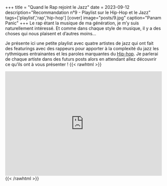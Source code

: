 +++
title = "Quand le Rap rejoint le Jazz"
date = 2023-09-12
description="Recommandation n°9 - Playlist sur le Hip-Hop et le Jazz"
tags=['playlist','rap','hip-hop']
[cover]
image="posts/9.jpg"
caption="Panam Panic"
+++
Le rap étant la musique de ma génération, je m’y suis naturellement intéressé. Et comme dans chaque style de musique, il y a des choses qui nous plaisent et d’autres moins…

Je présente ici une petite playlist avec quatre artistes de jazz qui ont fait des featurings avec des rappeurs pour apporter à la complexité du jazz les rythmiques entrainantes et les paroles marquantes du [Hip-hop](https://fr.wikipedia.org/wiki/Hip-hop). Je parlerai de chaque artiste dans des futurs posts alors en attendant allez découvrir ce qu’ils ont à vous présenter !
{{< rawhtml >}}
<div style="max-width:100%;"><div style="position:relative;padding-bottom:calc(56.25% + 52px);height: 0;"><iframe style="position:absolute;top:0;left:0;" width="100%" height="100%" src="https://odesli.co/embed/?url=https%3A%2F%2Fplaylist.link%2Fjazzrap&theme=light" frameborder="0" allowfullscreen sandbox="allow-same-origin allow-scripts allow-presentation allow-popups allow-popups-to-escape-sandbox" allow="clipboard-read; clipboard-write"></iframe></div></div>
{{< /rawhtml >}}